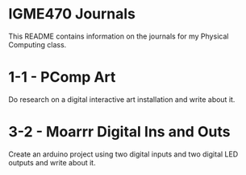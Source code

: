 # IGME470 Journals

This README contains information on the journals for my Physical Computing class.

# 1-1 - PComp Art

Do research on a digital interactive art installation and write about it.

# 3-2 - Moarrr Digital Ins and Outs

Create an arduino project using two digital inputs and two digital LED outputs and write about it.
